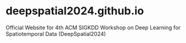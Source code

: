 # deepspatial2024.github.io
Official Website for 4th ACM SIGKDD Workshop on Deep Learning for Spatiotemporal Data (DeepSpatial2024)
